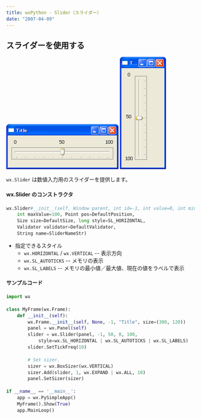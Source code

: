 ```yaml
---
title: wxPython - Slider（スライダー）
date: "2007-04-09"
---
```


スライダーを使用する
----

![./image/20070409-slider.png](./image/20070409-slider.png)
![./image/20070409-slider2.png](./image/20070409-slider2.png)

`wx.Slider` は数値入力用のスライダーを提供します。

#### wx.Slider のコンストラクタ

~~~ python
wx.Slider#__init__(self, Window parent, int id=-1, int value=0, int minValue=0,
    int maxValue=100, Point pos=DefaultPosition,
    Size size=DefaultSize, long style=SL_HORIZONTAL,
    Validator validator=DefaultValidator,
    String name=SliderNameStr)
~~~

- 指定できるスタイル
  - `wx.HORIZONTAL` / `wx.VERTICAL` -- 表示方向
  - `wx.SL_AUTOTICKS` -- メモリの表示
  - `wx.SL_LABELS` -- メモリの最小値／最大値、現在の値をラベルで表示


#### サンプルコード

~~~ python
import wx

class MyFrame(wx.Frame):
    def __init__(self):
        wx.Frame.__init__(self, None, -1, "Title", size=(300, 120))
        panel = wx.Panel(self)
        slider = wx.Slider(panel, -1, 50, 0, 100,
            style=wx.SL_HORIZONTAL | wx.SL_AUTOTICKS | wx.SL_LABELS)
        slider.SetTickFreq(10)

        # Set sizer.
        sizer = wx.BoxSizer(wx.VERTICAL)
        sizer.Add(slider, 1, wx.EXPAND | wx.ALL, 10)
        panel.SetSizer(sizer)

if __name__ == '__main__':
    app = wx.PySimpleApp()
    MyFrame().Show(True)
    app.MainLoop()
~~~

